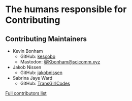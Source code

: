 # The humans responsible for Contributing

## Contributing Maintainers

- Kevin Bonham
  - GitHub: [kescobo](https://github.com/kescobo)
  - Mastodon: [@Kbonham@scicomm.xyz](https://scicomm.xyz/@Kbonham)
- Jakob Nissen
  - GitHub: [jakobnissen](https://github.com/jakobnissen)
- Sabrina Jaye Ward
  - GitHub: [TransGirlCodes](https://github.com/TransGirlCodes)

[Full contributors list](https://github.com/BioJulia/Contributing/graphs/contributors)
